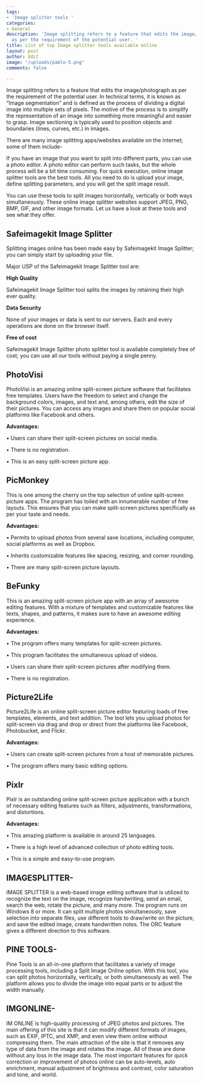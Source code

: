 ```yaml
---
tags:
- 'Image splitter tools '
categories:
- General
description: 'Image splitting refers to a feature that edits the image/photograph
  as per the requirement of the potential user. '
title: List of top Image splitter tools available online
layout: post
author: Udit
image: "/uploads/pablo-5.png"
comments: false

---
```

Image splitting refers to a feature that edits the image/photograph as per the requirement of the potential user. In technical terms, it is known as “Image segmentation” and is defined as the process of dividing a digital image into multiple sets of pixels. The motive of the process is to simplify the representation of an image into something more meaningful and easier to grasp. Image sectioning is typically used to position objects and boundaries (lines, curves, etc.) in images.

There are many image splitting apps/websites available on the internet; some of them include-

If you have an image that you want to split into different parts, you can use a photo editor. A photo editor can perform such tasks, but the whole process will be a bit time consuming. For quick execution, online image splitter tools are the best tools. All you need to do is upload your image, define splitting parameters, and you will get the split image result.

You can use these tools to split images horizontally, vertically or both ways simultaneously. These online image splitter websites support JPEG, PNG, BMP, GIF, and other image formats. Let us have a look at these tools and see what they offer.

## Safeimagekit Image Splitter

Splitting images online has been made easy by Safeimagekit Image Splitter; you can simply start by uploading your file.

Major USP of the Safeimagekit Image Splitter tool are:

**High Quality**

Safeimagekit Image Splitter tool splits the images by retaining their high ever quality.

**Data Security**

None of your images or data is sent to our servers. Each and every operations are done on the browser itself.

**Free of cost**

Safeimagekit Image Splitter photo splitter tool is available completely free of cost; you can use all our tools without paying a single penny.

## PhotoVisi

PhotoVisi is an amazing online split-screen picture software that facilitates free templates. Users have the freedom to select and change the background colors, images, and text and, among others, edit the size of their pictures. You can access any images and share them on popular social platforms like Facebook and others.

**Advantages:**

• Users can share their split-screen pictures on social media.

• There is no registration.

• This is an easy split-screen picture app.

## PicMonkey

This is one among the cherry on the top selection of online split-screen picture apps. The program has toiled with an innumerable number of free layouts. This ensures that you can make split-screen pictures specifically as per your taste and needs.

**Advantages:**

• Permits to upload photos from several save locations, including computer, social platforms as well as Dropbox.

• Inherits customizable features like spacing, resizing, and corner rounding.

• There are many split-screen picture layouts.

## BeFunky

This is an amazing split-screen picture app with an array of awesome editing features. With a mixture of templates and customizable features like texts, shapes, and patterns, it makes sure to have an awesome editing experience.

**Advantages:**

• The program offers many templates for split-screen pictures.

• This program facilitates the simultaneous upload of videos.

• Users can share their split-screen pictures after modifying them.

• There is no registration.

## Picture2Life

Picture2Life is an online split-screen picture editor featuring loads of free templates, elements, and text addition. The tool lets you upload photos for split-screen via drag and drop or direct from the platforms like Facebook, Photobucket, and Flickr.

**Advantages:**

• Users can create split-screen pictures from a host of memorable pictures.

• The program offers many basic editing options.

## Pixlr

Pixlr is an outstanding online split-screen picture application with a bunch of necessary editing features such as filters, adjustments, transformations, and distortions.

**Advantages:**

• This amazing platform is available in around 25 languages.

• There is a high level of advanced collection of photo editing tools.

• This is a simple and easy-to-use program.

## IMAGESPLITTER-

IMAGE SPLITTER is a web-based image editing software that is utilized to recognize the text on the image, recognize handwriting, send an email, search the web, rotate the picture, and many more. The program runs on Windows 8 or more. It can split multiple photos simultaneously, save selection into separate files, use different tools to draw/write on the picture, and save the edited image, create handwritten notes. The ORC feature gives a different direction to this software.

## PINE TOOLS-

Pine Tools is an all-in-one platform that facilitates a variety of image processing tools, including a Split Image Online option. With this tool, you can split photos horizontally, vertically, or both simultaneously as well. The platform allows you to divide the image into equal parts or to adjust the width manually.

## IMGONLINE-

IM ONLINE is high-quality processing of JPEG photos and pictures. The main offering of this site is that it can modify different formats of images, such as EXIF, IPTC, and XMP, and even view them online without compressing them. The main attraction of the site is that it removes any type of data from the image and rotates the image. All of these are done without any loss in the image data. The most important features for quick correction or improvement of photos online can be auto-levels, auto enrichment, manual adjustment of brightness and contrast, color saturation and tone, and world.